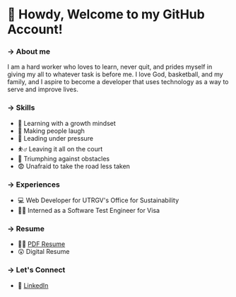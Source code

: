 # :cowboy_hat_face:	Howdy, Welcome to my GitHub Account!

### &#8594; About me

I am a hard worker who loves to learn, never quit, and prides myself in giving my all to whatever task is before me. I love God, basketball, and my family, and I aspire to become a developer that uses technology as a way to serve and improve lives.

### &#8594; Skills
- :monocle_face: Learning with a growth mindset
- :rofl: Making people laugh
- :thinking: Leading under pressure
- :bouncing_ball_man: Leaving it all on the court
- :triumph:	Triumphing against obstacles
- :fearful: Unafraid to take the road less taken

### &#8594; Experiences
- :computer: Web Developer for UTRGV's Office for Sustainability
- :technologist: Interned as a Software Test Engineer for Visa

### &#8594; Resume
- :office_worker:	[PDF Resume](https://github.com/snipergz/Resume/blob/main/Mike_Panuelos_Resume.pdf)
- :astonished: Digital Resume

### &#8594; Let's Connect
- :blue_book:	[LinkedIn](https://www.linkedin.com/in/mikepanuelos/)
